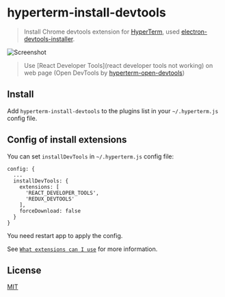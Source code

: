 # hyperterm-install-devtools

> Install Chrome devtools extension for [HyperTerm](https://hyperterm.org), used [electron-devtools-installer](https://github.com/GPMDP/electron-devtools-installer).

![Screenshot](https://cloud.githubusercontent.com/assets/3001525/16935410/cbc9aa9e-4d91-11e6-9d59-61317b6644d1.png)

> Use [React Developer Tools](react developer tools not working) on web page (Open DevTools by [hyperterm-open-devtools](https://www.npmjs.com/package/hyperterm-open-devtools))

## Install

Add `hyperterm-install-devtools` to the plugins list in your `~/.hyperterm.js` config file.

## Config of install extensions

You can set `installDevTools` in `~/.hyperterm.js` config file:

```
config: {
  ...
  installDevTools: {
    extensions: [
      'REACT_DEVELOPER_TOOLS',
      'REDUX_DEVTOOLS'
    ],
    forceDownload: false
  }
}
```

You need restart app to apply the config.

See [`What extensions can I use`](https://github.com/GPMDP/electron-devtools-installer#what-extensions-can-i-use) for more information.

## License

[MIT](LICENSE.md)
